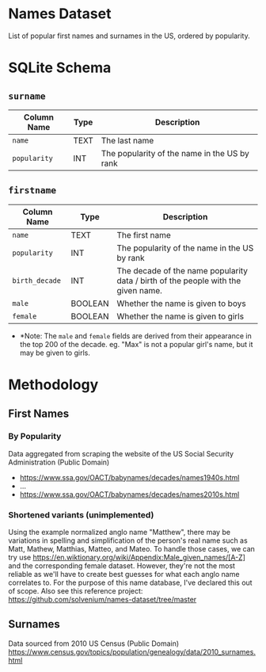 # Names Dataset

List of popular first names and surnames in the US, ordered by popularity.

# SQLite Schema

## `surname`

| Column Name  | Type | Description                                  |
|--------------|------|----------------------------------------------|
| `name`       | TEXT | The last name                                |
| `popularity` | INT  | The popularity of the name in the US by rank |

## `firstname`

| Column Name    | Type    | Description                                                                       |
|----------------|---------|-----------------------------------------------------------------------------------|
| `name`         | TEXT    | The first name                                                                    |
| `popularity`   | INT     | The popularity of the name in the US by rank                                      |
| `birth_decade` | INT     | The decade of the name popularity data / birth of the people with the given name. |
| `male`         | BOOLEAN | Whether the name is given to boys                                                 |
| `female`       | BOOLEAN | Whether the name is given to girls                                                |

- &ast;Note: The `male` and `female` fields are derived from their appearance in the top 200 of the decade. eg. "Max" is not a popular girl's name, but it may be given to girls.

# Methodology

## First Names

### By Popularity

Data aggregated from scraping the website of the US Social Security Administration (Public Domain)

- https://www.ssa.gov/OACT/babynames/decades/names1940s.html
- ...
- https://www.ssa.gov/OACT/babynames/decades/names2010s.html

### Shortened variants (unimplemented)

Using the example normalized anglo name "Matthew", there may be variations in spelling and simplification of the person's real name such as Matt, Mathew, Matthias, Matteo, and Mateo. To handle those cases, we can try use https://en.wiktionary.org/wiki/Appendix:Male_given_names/[A-Z] and the corresponding female dataset. However, they're not the most reliable as we'll have to create best guesses for what each anglo name correlates to. For the purpose of this name database, I've declared this out of scope. Also see this reference project: https://github.com/solvenium/names-dataset/tree/master

## Surnames

Data sourced from 2010 US Census (Public Domain) https://www.census.gov/topics/population/genealogy/data/2010_surnames.html
